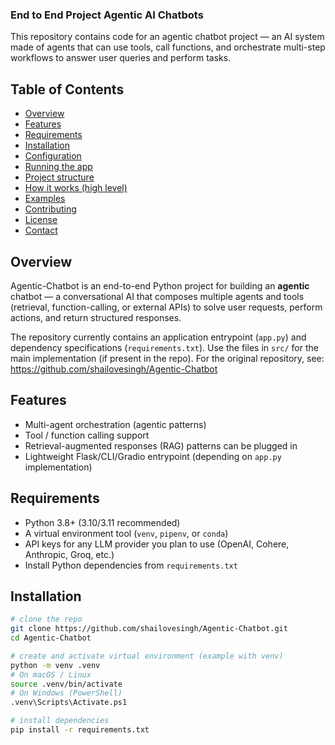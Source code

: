 ### End to End Project Agentic AI Chatbots

This repository contains code for an agentic chatbot project — an AI system made of agents that can use tools, call functions, and orchestrate multi-step workflows to answer user queries and perform tasks.


## Table of Contents
- [Overview](#overview)
- [Features](#features)
- [Requirements](#requirements)
- [Installation](#installation)
- [Configuration](#configuration)
- [Running the app](#running-the-app)
- [Project structure](#project-structure)
- [How it works (high level)](#how-it-works-high-level)
- [Examples](#examples)
- [Contributing](#contributing)
- [License](#license)
- [Contact](#contact)


## Overview
Agentic-Chatbot is an end-to-end Python project for building an **agentic** chatbot — a conversational AI that composes multiple agents and tools (retrieval, function-calling, or external APIs) to solve user requests, perform actions, and return structured responses.

The repository currently contains an application entrypoint (`app.py`) and dependency specifications (`requirements.txt`). Use the files in `src/` for the main implementation (if present in the repo). For the original repository, see: https://github.com/shailovesingh/Agentic-Chatbot


## Features
- Multi-agent orchestration (agentic patterns)
- Tool / function calling support
- Retrieval-augmented responses (RAG) patterns can be plugged in
- Lightweight Flask/CLI/Gradio entrypoint (depending on `app.py` implementation)


## Requirements
- Python 3.8+ (3.10/3.11 recommended)
- A virtual environment tool (`venv`, `pipenv`, or `conda`)
- API keys for any LLM provider you plan to use (OpenAI, Cohere, Anthropic, Groq, etc.)
- Install Python dependencies from `requirements.txt`


## Installation
```bash
# clone the repo
git clone https://github.com/shailovesingh/Agentic-Chatbot.git
cd Agentic-Chatbot

# create and activate virtual environment (example with venv)
python -m venv .venv
# On macOS / Linux
source .venv/bin/activate
# On Windows (PowerShell)
.venv\Scripts\Activate.ps1

# install dependencies
pip install -r requirements.txt
